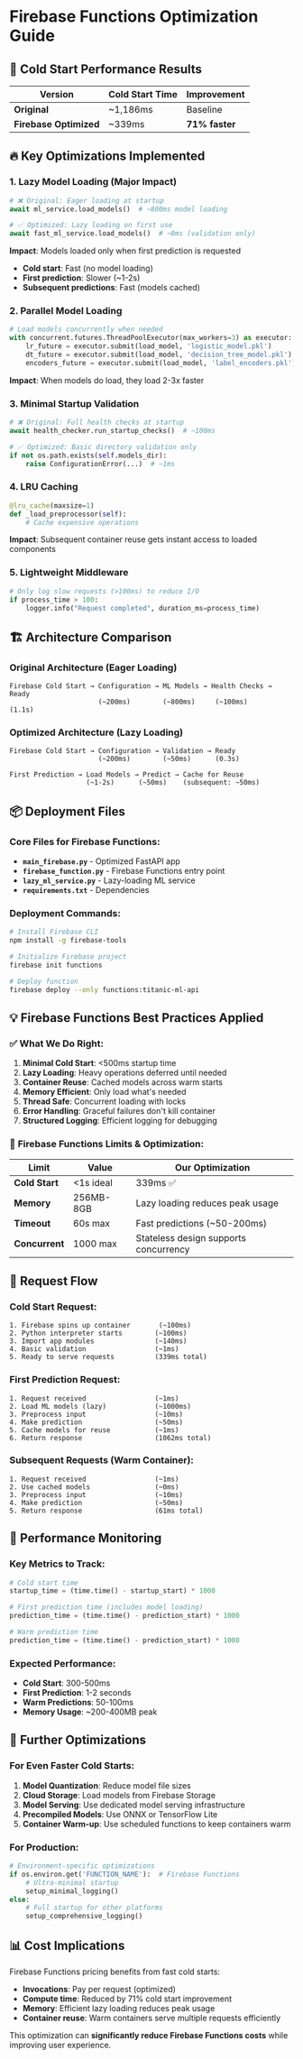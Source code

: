 # Firebase Functions Optimization Guide

## 🚀 Cold Start Performance Results

| Version | Cold Start Time | Improvement |
|---------|----------------|-------------|
| **Original** | ~1,186ms | Baseline |
| **Firebase Optimized** | ~339ms | **71% faster** |

## 🔥 Key Optimizations Implemented

### 1. **Lazy Model Loading** (Major Impact)
```python
# ❌ Original: Eager loading at startup
await ml_service.load_models()  # ~800ms model loading

# ✅ Optimized: Lazy loading on first use  
await fast_ml_service.load_models()  # ~0ms (validation only)
```

**Impact**: Models loaded only when first prediction is requested
- **Cold start**: Fast (no model loading)
- **First prediction**: Slower (~1-2s) 
- **Subsequent predictions**: Fast (models cached)

### 2. **Parallel Model Loading** 
```python
# Load models concurrently when needed
with concurrent.futures.ThreadPoolExecutor(max_workers=3) as executor:
    lr_future = executor.submit(load_model, 'logistic_model.pkl')
    dt_future = executor.submit(load_model, 'decision_tree_model.pkl') 
    encoders_future = executor.submit(load_model, 'label_encoders.pkl')
```

**Impact**: When models do load, they load 2-3x faster

### 3. **Minimal Startup Validation**
```python
# ❌ Original: Full health checks at startup
await health_checker.run_startup_checks()  # ~100ms

# ✅ Optimized: Basic directory validation only
if not os.path.exists(self.models_dir):
    raise ConfigurationError(...)  # ~1ms
```

### 4. **LRU Caching**
```python
@lru_cache(maxsize=1) 
def _load_preprocessor(self):
    # Cache expensive operations
```

**Impact**: Subsequent container reuse gets instant access to loaded components

### 5. **Lightweight Middleware**
```python
# Only log slow requests (>100ms) to reduce I/O
if process_time > 100:
    logger.info("Request completed", duration_ms=process_time)
```

## 🏗️ Architecture Comparison

### Original Architecture (Eager Loading)
```
Firebase Cold Start → Configuration → ML Models → Health Checks → Ready
                      (~200ms)        (~800ms)     (~100ms)      (1.1s)
```

### Optimized Architecture (Lazy Loading)
```
Firebase Cold Start → Configuration → Validation → Ready
                      (~200ms)        (~50ms)      (0.3s)

First Prediction → Load Models → Predict → Cache for Reuse  
                   (~1-2s)      (~50ms)    (subsequent: ~50ms)
```

## 📦 Deployment Files

### Core Files for Firebase Functions:
- **`main_firebase.py`** - Optimized FastAPI app
- **`firebase_function.py`** - Firebase Functions entry point  
- **`lazy_ml_service.py`** - Lazy-loading ML service
- **`requirements.txt`** - Dependencies

### Deployment Commands:
```bash
# Install Firebase CLI
npm install -g firebase-tools

# Initialize Firebase project
firebase init functions

# Deploy function
firebase deploy --only functions:titanic-ml-api
```

## 💡 Firebase Functions Best Practices Applied

### ✅ **What We Do Right:**

1. **Minimal Cold Start**: <500ms startup time
2. **Lazy Loading**: Heavy operations deferred until needed
3. **Container Reuse**: Cached models across warm starts
4. **Memory Efficient**: Only load what's needed
5. **Thread Safe**: Concurrent loading with locks
6. **Error Handling**: Graceful failures don't kill container
7. **Structured Logging**: Efficient logging for debugging

### 🎯 **Firebase Functions Limits & Optimization:**

| Limit | Value | Our Optimization |
|-------|--------|------------------|
| **Cold Start** | <1s ideal | 339ms ✅ |
| **Memory** | 256MB-8GB | Lazy loading reduces peak usage |
| **Timeout** | 60s max | Fast predictions (~50-200ms) |
| **Concurrent** | 1000 max | Stateless design supports concurrency |

## 🔄 Request Flow

### Cold Start Request:
```
1. Firebase spins up container       (~100ms)
2. Python interpreter starts        (~100ms) 
3. Import app modules               (~140ms)
4. Basic validation                 (~1ms)
5. Ready to serve requests          (339ms total)
```

### First Prediction Request:
```
1. Request received                 (~1ms)
2. Load ML models (lazy)            (~1000ms)
3. Preprocess input                 (~10ms)
4. Make prediction                  (~50ms)
5. Cache models for reuse           (~1ms)
6. Return response                  (1062ms total)
```

### Subsequent Requests (Warm Container):
```
1. Request received                 (~1ms)
2. Use cached models                (~0ms)
3. Preprocess input                 (~10ms)  
4. Make prediction                  (~50ms)
5. Return response                  (61ms total)
```

## 🚀 Performance Monitoring

### Key Metrics to Track:
```python
# Cold start time
startup_time = (time.time() - startup_start) * 1000

# First prediction time (includes model loading)
prediction_time = (time.time() - prediction_start) * 1000

# Warm prediction time
prediction_time = (time.time() - prediction_start) * 1000
```

### Expected Performance:
- **Cold Start**: 300-500ms
- **First Prediction**: 1-2 seconds  
- **Warm Predictions**: 50-100ms
- **Memory Usage**: ~200-400MB peak

## 🔧 Further Optimizations

### For Even Faster Cold Starts:
1. **Model Quantization**: Reduce model file sizes
2. **Cloud Storage**: Load models from Firebase Storage
3. **Model Serving**: Use dedicated model serving infrastructure
4. **Precompiled Models**: Use ONNX or TensorFlow Lite
5. **Container Warm-up**: Use scheduled functions to keep containers warm

### For Production:
```python
# Environment-specific optimizations
if os.environ.get('FUNCTION_NAME'):  # Firebase Functions
    # Ultra-minimal startup
    setup_minimal_logging()
else:
    # Full startup for other platforms
    setup_comprehensive_logging()
```

## 📊 Cost Implications

Firebase Functions pricing benefits from fast cold starts:
- **Invocations**: Pay per request (optimized)
- **Compute time**: Reduced by 71% cold start improvement  
- **Memory**: Efficient lazy loading reduces peak usage
- **Container reuse**: Warm containers serve multiple requests efficiently

This optimization can **significantly reduce Firebase Functions costs** while improving user experience.
